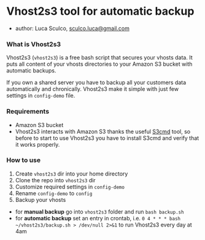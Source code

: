 # Vhost2s3 tool for automatic backup
- author: Luca Sculco, [sculco.luca@gmail.com](mailto:sculco.luca@gmail.com)


### What is Vhost2s3
Vhost2s3 (`vhost2s3`) is a free bash script that secures your vhosts data.
It puts all content of your vhosts directories to your Amazon S3 bucket with automatic backups.

If you own a shared server you have to backup all your customers data automatically and chronically.
Vhost2s3 make it simple with just few settings in `config-demo` file.


### Requirements
- Amazon S3 bucket
- Vhost2s3 interacts with Amazon S3 thanks the useful [S3cmd](https://github.com/s3tools/s3cmd) tool, so before to start to use Vhost2s3 you have to install S3cmd and verify that it works properly.


### How to use
1. Create `vhost2s3` dir into your home directory
2. Clone the repo into `vhost2s3` dir
3. Customize required settings in `config-demo`
4. Rename `config-demo` to `config`
5. Backup your vhosts
 * for **manual backup** go into `vhost2s3` folder and run `bash backup.sh`
 * for **automatic backup** set an entry in crontab, i.e. `0 4 * * * bash ~/vhost2s3/backup.sh > /dev/null 2>&1` to run Vhost2s3 every day at 4am
